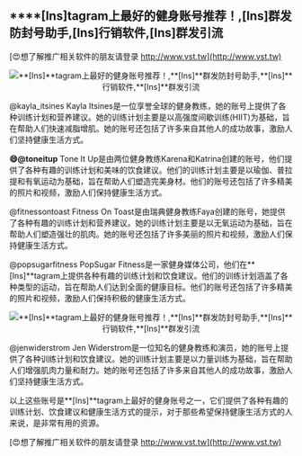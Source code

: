 ## ****[Ins]**tagram上最好的健身账号推荐！,**[Ins]**群发防封号助手,**[Ins]**行销软件,**[Ins]**群发引流**

[😍想了解推广相关软件的朋友请登录 http://www.vst.tw](http://www.vst.tw)

 <center><img src="https://vst.tw/MP4/tuiguang/png/6.png" alt="**[Ins]**tagram上最好的健身账号推荐！,**[Ins]**群发防封号助手,**[Ins]**行销软件,**[Ins]**群发引流"></center>

@kayla_itsines
Kayla Itsines是一位享誉全球的健身教练，她的账号上提供了各种训练计划和营养建议。她的训练计划主要是以高强度间歇训练(HIIT)为基础，旨在帮助人们快速减脂增肌。她的账号还包括了许多来自其他人的成功故事，激励人们坚持健康生活方式。

**😄@toneitup**
Tone It Up是由两位健身教练Karena和Katrina创建的账号，他们提供了各种有趣的训练计划和美味的饮食建议。他们的训练计划主要是以瑜伽、普拉提和有氧运动为基础，旨在帮助人们塑造完美身材。他们的账号还包括了许多精美的照片和视频，激励人们保持健康生活方式。

@fitnessontoast
Fitness On Toast是由瑞典健身教练Faya创建的账号，她提供了各种有趣的训练计划和营养建议。她的训练计划主要是以无氧运动为基础，旨在帮助人们塑造强壮的肌肉。她的账号还包括了许多美丽的照片和视频，激励人们保持健康生活方式。

@popsugarfitness
PopSugar Fitness是一家健身媒体公司，他们在**[Ins]**tagram上提供各种有趣的训练计划和饮食建议。他们的训练计划涵盖了各种类型的运动，旨在帮助人们达到全面的健康目标。他们的账号还包括了许多精美的照片和视频，激励人们保持积极的健康生活方式。

 <center><img src="https://vst.tw/MP4/tuiguang/png/4.png" alt="**[Ins]**tagram上最好的健身账号推荐！,**[Ins]**群发防封号助手,**[Ins]**行销软件,**[Ins]**群发引流"></center>

@jenwiderstrom
Jen Widerstrom是一位知名的健身教练和演员，她的账号上提供了各种训练计划和饮食建议。她的训练计划主要是以力量训练为基础，旨在帮助人们增强肌肉力量和耐力。她的账号还包括了许多来自其他人的成功故事，激励人们坚持健康生活方式。

以上这些账号是**[Ins]**tagram上最好的健身账号之一，它们提供了各种有趣的训练计划、饮食建议和健康生活方式的提示，对于那些希望保持健康生活方式的人来说，是非常有用的资源。

[😍想了解推广相关软件的朋友请登录 http://www.vst.tw](http://www.vst.tw)



